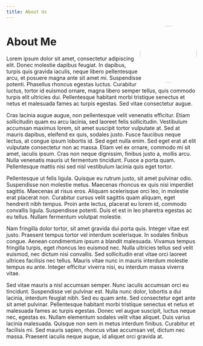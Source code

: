 ```yaml
---
title: About Us
---
```


<img class="profile-photo" src="https://images.unsplash.com/photo-1534528741775-53994a69daeb?ixlib=rb-4.0.3&ixid=M3wxMjA3fDB8MHxwaG90by1wYWdlfHx8fGVufDB8fHx8fA%3D%3D&auto=format&fit=crop&w=1364&q=80">

<style>
	.profile-photo {
		aspect-ratio: 1;
		border-radius: 50%;
		float: right;
		margin: 0 0 .5rem .5rem;
		object-fit: cover;
		shape-outside: circle(50%);
		width: 150px;
	}
</style>

# About Me

Lorem ipsum dolor sit amet, consectetur adipiscing elit. Donec molestie dapibus feugiat. In dapibus, turpis quis gravida iaculis, neque libero pellentesque arcu, et posuere magna ante sit amet mi. Suspendisse potenti. Phasellus rhoncus egestas luctus. Curabitur luctus, tortor id euismod ornare, magna libero semper tellus, quis commodo turpis elit ultricies dui. Pellentesque habitant morbi tristique senectus et netus et malesuada fames ac turpis egestas. Sed vitae consectetur augue.

Cras lacinia augue augue, non pellentesque velit venenatis efficitur. Etiam sollicitudin quam eu arcu lacinia, sed laoreet felis sollicitudin. Vestibulum accumsan maximus lorem, sit amet suscipit tortor vulputate at. Sed at mauris dapibus, eleifend ex quis, sodales justo. Fusce faucibus neque lectus, at congue ipsum lobortis id. Sed eget nulla enim. Sed eget erat at elit vulputate consectetur non ac massa. Etiam vel ex ornare, commodo mi sit amet, iaculis ipsum. Cras non neque dignissim, finibus justo a, mollis arcu. Nulla venenatis mauris ut fermentum tincidunt. Fusce a porta quam. Pellentesque mattis nisi sed nisl vestibulum lacinia quis eget tortor.

Pellentesque ut felis ligula. Quisque eu rutrum justo, sit amet pulvinar odio. Suspendisse non molestie metus. Maecenas rhoncus ex quis nisi imperdiet sagittis. Maecenas at risus eros. Aliquam scelerisque orci leo, in molestie erat placerat non. Curabitur cursus velit sagittis quam aliquam, eget hendrerit nibh tempus. Proin ante lectus, placerat eu lorem id, commodo convallis ligula. Suspendisse potenti. Duis et est in leo pharetra egestas ac eu tellus. Nullam fermentum volutpat molestie.

Nam fringilla dolor tortor, sit amet gravida dui porta quis. Integer vitae est justo. Praesent tempus tortor vel interdum scelerisque. In sodales finibus congue. Aenean condimentum ipsum a blandit malesuada. Vivamus tempus fringilla turpis, eget rhoncus leo euismod nec. Nulla ultricies tellus sed velit euismod, nec dictum nisi convallis. Sed sollicitudin erat vitae orci laoreet ultrices facilisis nec tellus. Mauris vitae nunc in mauris interdum molestie tempus eu ante. Integer efficitur viverra nisi, eu interdum massa viverra vitae.

Sed vitae mauris a nisl accumsan semper. Nunc iaculis accumsan orci eu tincidunt. Suspendisse vel pulvinar est. Nulla nunc dolor, lobortis a dui lacinia, interdum feugiat nibh. Sed eu quam ante. Sed consectetur eget ante sit amet pulvinar. Pellentesque habitant morbi tristique senectus et netus et malesuada fames ac turpis egestas. Donec vel augue suscipit, luctus neque nec, egestas ex. Nullam elementum sodales velit vitae aliquet. Duis varius lacinia malesuada. Quisque non sem in metus interdum finibus. Curabitur et facilisis mi. Sed mauris sapien, rhoncus vitae accumsan vel, dictum nec massa. Praesent iaculis neque augue, id aliquet orci gravida at.
